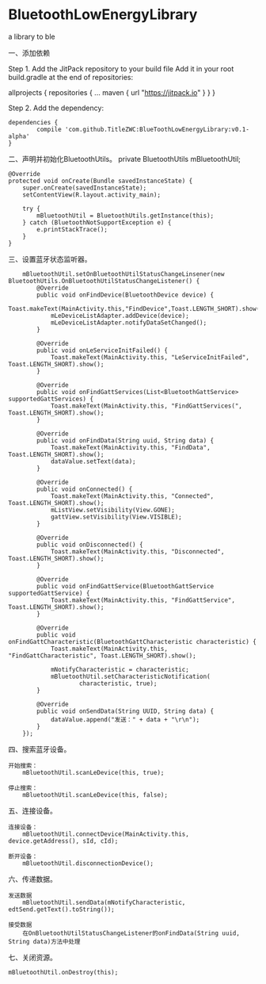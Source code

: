 # BluetoothLowEnergyLibrary
a library to ble

一、添加依赖

Step 1. Add the JitPack repository to your build file
Add it in your root build.gradle at the end of repositories:

allprojects {
		repositories {
			...
			maven { url "https://jitpack.io" }
		}
	}

Step 2. Add the dependency:

	dependencies {
	        compile 'com.github.TitleZWC:BlueToothLowEnergyLibrary:v0.1-alpha'
	}
 
二、声明并初始化BluetoothUtils。
 private BluetoothUtils mBluetoothUtil;
 
	@Override
    protected void onCreate(Bundle savedInstanceState) {
        super.onCreate(savedInstanceState);
		setContentView(R.layout.activity_main);
		
		try {
            mBluetoothUtil = BluetoothUtils.getInstance(this);
        } catch (BluetoothNotSupportException e) {
            e.printStackTrace();
        }
	}

三、设置蓝牙状态监听器。

        mBluetoothUtil.setOnBluetoothUtilStatusChangeLinsener(new BluetoothUtils.OnBluetoothUtilStatusChangeListener() {
            @Override
            public void onFindDevice(BluetoothDevice device) {
                Toast.makeText(MainActivity.this,"FindDevice",Toast.LENGTH_SHORT).show();
                mLeDeviceListAdapter.addDevice(device);
                mLeDeviceListAdapter.notifyDataSetChanged();
            }

            @Override
            public void onLeServiceInitFailed() {
                Toast.makeText(MainActivity.this, "LeServiceInitFailed", Toast.LENGTH_SHORT).show();
            }

            @Override
            public void onFindGattServices(List<BluetoothGattService> supportedGattServices) {
                Toast.makeText(MainActivity.this, "FindGattServices(", Toast.LENGTH_SHORT).show();
            }

            @Override
            public void onFindData(String uuid, String data) {
                Toast.makeText(MainActivity.this, "FindData", Toast.LENGTH_SHORT).show();
                dataValue.setText(data);
            }

            @Override
            public void onConnected() {
                Toast.makeText(MainActivity.this, "Connected", Toast.LENGTH_SHORT).show();
                mListView.setVisibility(View.GONE);
                gattView.setVisibility(View.VISIBLE);
            }

            @Override
            public void onDisconnected() {
                Toast.makeText(MainActivity.this, "Disconnected", Toast.LENGTH_SHORT).show();
            }

            @Override
            public void onFindGattService(BluetoothGattService supportedGattService) {
                Toast.makeText(MainActivity.this, "FindGattService", Toast.LENGTH_SHORT).show();
            }

            @Override
            public void onFindGattCharacteristic(BluetoothGattCharacteristic characteristic) {
                Toast.makeText(MainActivity.this, "FindGattCharacteristic", Toast.LENGTH_SHORT).show();
                
                mNotifyCharacteristic = characteristic;
                mBluetoothUtil.setCharacteristicNotification(
                        characteristic, true);
            }

            @Override
            public void onSendData(String UUID, String data) {
                dataValue.append("发送：" + data + "\r\n");
            }
        });
		
四、搜索蓝牙设备。

	开始搜索：
	    mBluetoothUtil.scanLeDevice(this, true);

	停止搜索：
	    mBluetoothUtil.scanLeDevice(this, false);
	
五、连接设备。

	连接设备：
	    mBluetoothUtil.connectDevice(MainActivity.this, device.getAddress(), sId, cId);

	断开设备：
	    mBluetoothUtil.disconnectionDevice();
		
	
六、传递数据。

	发送数据
	    mBluetoothUtil.sendData(mNotifyCharacteristic, edtSend.getText().toString());

	接受数据
	    在OnBluetoothUtilStatusChangeListener的onFindData(String uuid, String data)方法中处理
	
七、关闭资源。

	mBluetoothUtil.onDestroy(this);
